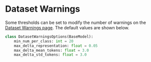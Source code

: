 # Dataset Warnings

Some thresholds can be set to modify the number of warnings on the
[Dataset Warnings page](../../user-guide/dataset-warnings.md). The default values are shown below.

```python
class DatasetWarningsOptions(BaseModel):
    min_num_per_class: int = 20
    max_delta_representation: float = 0.05
    max_delta_mean_tokens: float = 3.0
    max_delta_std_tokens: float = 3.0
```
